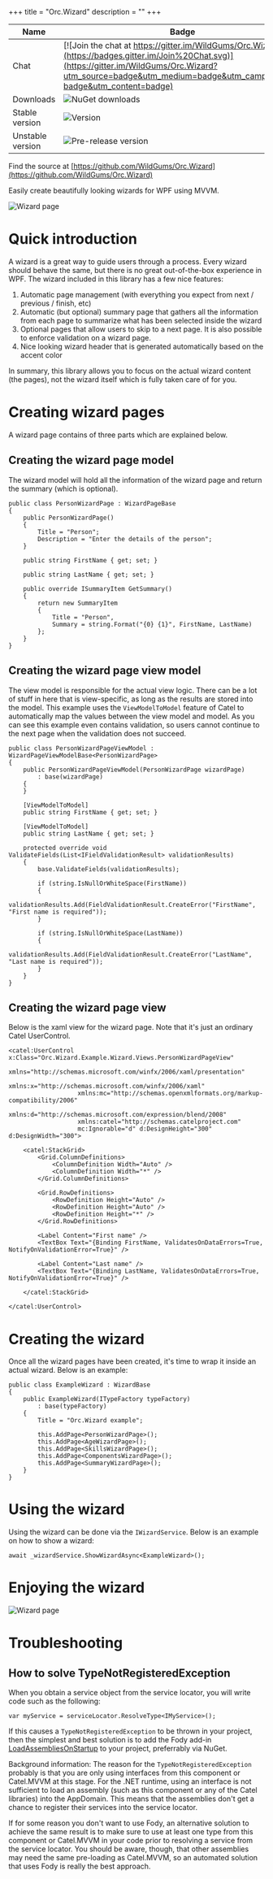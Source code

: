 +++
title = "Orc.Wizard" 
description = ""
+++

Name|Badge
---|---
Chat|[![Join the chat at https://gitter.im/WildGums/Orc.Wizard](https://badges.gitter.im/Join%20Chat.svg)](https://gitter.im/WildGums/Orc.Wizard?utm_source=badge&utm_medium=badge&utm_campaign=pr-badge&utm_content=badge)
Downloads|![NuGet downloads](https://img.shields.io/nuget/dt/orc.wizard.svg)
Stable version|![Version](https://img.shields.io/nuget/v/orc.wizard.svg)
Unstable version|![Pre-release version](https://img.shields.io/nuget/vpre/orc.wizard.svg)

Find the source at [https://github.com/WildGums/Orc.Wizard](https://github.com/WildGums/Orc.Wizard)

Easily create beautifully looking wizards for WPF using MVVM.

![Wizard page](../images/orc.wizard/wizard_01.png)

# Quick introduction

A wizard is a great way to guide users through a process. Every wizard should behave the same, but there is no great out-of-the-box experience in WPF. The wizard included in this library has a few nice features:

1. Automatic page management (with everything you expect from next / previous / finish, etc)
2. Automatic (but optional) summary page that gathers all the information from each page to summarize what has been selected inside the wizard
3. Optional pages that allow users to skip to a next page. It is also possible to enforce validation on a wizard page.
4. Nice looking wizard header that is generated automatically based on the accent color  

In summary, this library allows you to focus on the actual wizard content (the pages), not the wizard itself which is fully taken care of for you.

# Creating wizard pages

A wizard page contains of three parts which are explained below.

## Creating the wizard page model

The wizard model will hold all the information of the wizard page and return the summary (which is optional). 

```
public class PersonWizardPage : WizardPageBase
{
	public PersonWizardPage()
	{
		Title = "Person";
		Description = "Enter the details of the person";
	}

	public string FirstName { get; set; }

	public string LastName { get; set; }

	public override ISummaryItem GetSummary()
	{
		return new SummaryItem
		{
			Title = "Person",
			Summary = string.Format("{0} {1}", FirstName, LastName)
		};
	}
}
```

## Creating the wizard page view model

The view model is responsible for the actual view logic. There can be a lot of stuff in here that is view-specific, as long as the results are stored into the model. This example uses the `ViewModelToModel` feature of Catel to automatically map the values between the view model and model. As you can see this example even contains validation, so users cannot continue to the next page when the validation does not succeed.

```
public class PersonWizardPageViewModel : WizardPageViewModelBase<PersonWizardPage>
{
	public PersonWizardPageViewModel(PersonWizardPage wizardPage)
		: base(wizardPage)
	{
	}

	[ViewModelToModel]
	public string FirstName { get; set; }

	[ViewModelToModel]
	public string LastName { get; set; }

	protected override void ValidateFields(List<IFieldValidationResult> validationResults)
	{
		base.ValidateFields(validationResults);

		if (string.IsNullOrWhiteSpace(FirstName))
		{
			validationResults.Add(FieldValidationResult.CreateError("FirstName", "First name is required"));
		}

		if (string.IsNullOrWhiteSpace(LastName))
		{
			validationResults.Add(FieldValidationResult.CreateError("LastName", "Last name is required"));
		}
	}
}
```

## Creating the wizard page view

Below is the xaml view for the wizard page. Note that it's just an ordinary Catel UserControl.

```
<catel:UserControl x:Class="Orc.Wizard.Example.Wizard.Views.PersonWizardPageView"
				   xmlns="http://schemas.microsoft.com/winfx/2006/xaml/presentation"
				   xmlns:x="http://schemas.microsoft.com/winfx/2006/xaml"
				   xmlns:mc="http://schemas.openxmlformats.org/markup-compatibility/2006" 
				   xmlns:d="http://schemas.microsoft.com/expression/blend/2008"
				   xmlns:catel="http://schemas.catelproject.com"
				   mc:Ignorable="d" d:DesignHeight="300" d:DesignWidth="300">

	<catel:StackGrid>
		<Grid.ColumnDefinitions>
			<ColumnDefinition Width="Auto" />
			<ColumnDefinition Width="*" />
		</Grid.ColumnDefinitions>
		
		<Grid.RowDefinitions>
			<RowDefinition Height="Auto" />
			<RowDefinition Height="Auto" />
			<RowDefinition Height="*" />
		</Grid.RowDefinitions>

		<Label Content="First name" />
		<TextBox Text="{Binding FirstName, ValidatesOnDataErrors=True, NotifyOnValidationError=True}" />
		
		<Label Content="Last name" />
		<TextBox Text="{Binding LastName, ValidatesOnDataErrors=True, NotifyOnValidationError=True}" />
		
	</catel:StackGrid>
	
</catel:UserControl>
```

# Creating the wizard

Once all the wizard pages have been created, it's time to wrap it inside an actual wizard. Below is an example:

```
public class ExampleWizard : WizardBase
{
	public ExampleWizard(ITypeFactory typeFactory)
		: base(typeFactory)
	{
		Title = "Orc.Wizard example"; 

		this.AddPage<PersonWizardPage>();
		this.AddPage<AgeWizardPage>();
		this.AddPage<SkillsWizardPage>();
		this.AddPage<ComponentsWizardPage>();
		this.AddPage<SummaryWizardPage>();
	}
}
```

# Using the wizard

Using the wizard can be done via the `IWizardService`. Below is an example on how to show a wizard:

```
await _wizardService.ShowWizardAsync<ExampleWizard>();
```

# Enjoying the wizard

![Wizard page](../images/orc.wizard/wizard.gif)

# Troubleshooting

## How to solve TypeNotRegisteredException

When you obtain a service object from the service locator, you will write code such as the following:

```
var myService = serviceLocator.ResolveType<IMyService>();
```

If this causes a `TypeNotRegisteredException` to be thrown in your project, then the simplest and best solution is to add the Fody add-in [LoadAssembliesOnStartup](https://github.com/Fody/LoadAssembliesOnStartup) to your project, preferrably via NuGet.

Background information: The reason for the `TypeNotRegisteredException` probably is that you are only using interfaces from this component or Catel.MVVM at this stage. For the .NET runtime, using an interface is not sufficient to load an assembly (such as this component or any of the Catel libraries) into the AppDomain. This means that the assemblies don't get a chance to register their services into the service locator.

If for some reason you don't want to use Fody, an alternative solution to achieve the same result is to make sure to use at least one type from this component or Catel.MVVM in your code prior to resolving a service from the service locator. You should be aware, though, that other assemblies may need the same pre-loading as Catel.MVVM, so an automated solution that uses Fody is really the best approach.
